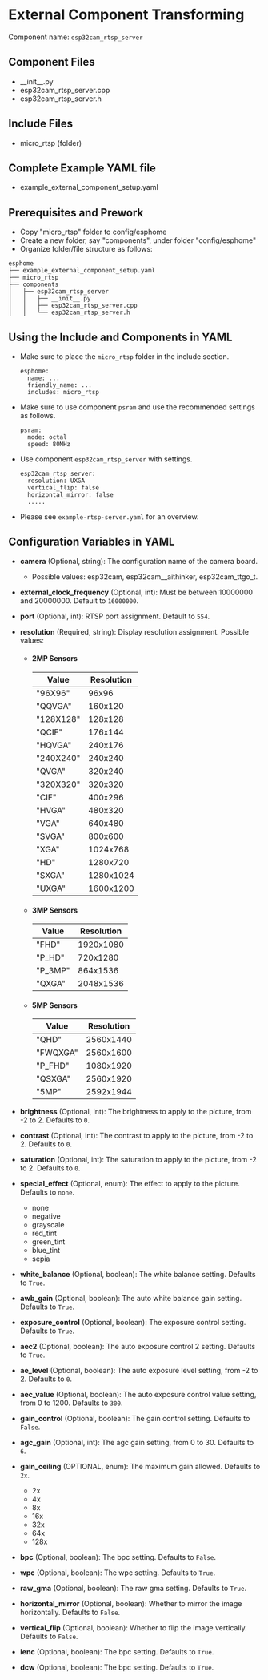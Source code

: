 # External Component Transforming

Component name: `esp32cam_rtsp_server`

## Component Files

- \_\_init_\_\.py
- esp32cam_rtsp_server.cpp
- esp32cam_rtsp_server.h

## Include Files

- micro_rtsp (folder)

## Complete Example YAML file

- example_external_component_setup.yaml

## Prerequisites and Prework

- Copy "micro_rtsp" folder to config/esphome
- Create a new folder, say "components", under folder "config/esphome"
- Organize folder/file structure as follows:

```
esphome
├── example_external_component_setup.yaml
├── micro_rtsp
├── components
│   ├── esp32cam_rtsp_server
│   │   ├── __init__.py
│   │   ├── esp32cam_rtsp_server.cpp
│   │   └── esp32cam_rtsp_server.h
```

## Using the Include and Components in YAML

- Make sure to place the `micro_rtsp` folder in the include section.

    ```
    esphome:
      name: ...
      friendly_name: ...
      includes: micro_rtsp
    ```
- Make sure to use component `psram` and use the recommended settings as follows.

    ```
    psram:
      mode: octal
      speed: 80MHz
    ```
- Use component `esp32cam_rtsp_server` with settings.

    ```
    esp32cam_rtsp_server:
      resolution: UXGA
      vertical_flip: false
      horizontal_mirror: false
      .....
    ```
- Please see `example-rtsp-server.yaml` for an overview.

## Configuration Variables in YAML

- **camera** (Optional, string): The configuration name of the camera board.
    - Possible values: esp32cam, esp32cam__aithinker, esp32cam_ttgo_t.
- **external_clock_frequency** (Optional, int): Must be between 10000000 and 20000000. Default to `16000000`.
- **port** (Optional, int): RTSP port assignment. Default to `554`.
- **resolution** (Required, string): Display resolution assignment. Possible values:

    - #### 2MP Sensors
        | Value | Resolution |
        |-------|------------|
        | "96X96" | 96x96 |
        | "QQVGA" | 160x120 |
        | "128X128" | 128x128 |
        | "QCIF" | 176x144 |
        | "HQVGA" | 240x176 |
        | "240X240" | 240x240 |
        | "QVGA" | 320x240 |
        | "320X320" | 320x320 |
        | "CIF" | 400x296 |
        | "HVGA" | 480x320 |
        | "VGA" | 640x480 |
        | "SVGA" | 800x600 |
        | "XGA" | 1024x768 |
        | "HD" | 1280x720 |
        | "SXGA" | 1280x1024 |
        | "UXGA" | 1600x1200 |

    - #### 3MP Sensors

        | Value | Resolution |
        |-------|------------|
        | "FHD" | 1920x1080 |
        | "P_HD" |  720x1280 |
        | "P_3MP" |  864x1536 |
        | "QXGA" | 2048x1536 |

    - #### 5MP Sensors

        | Value | Resolution |
        |-------|------------|
        | "QHD" | 2560x1440 |
        | "FWQXGA" | 2560x1600 |
        | "P_FHD" | 1080x1920 |
        | "QSXGA" | 2560x1920 |
        | "5MP" | 2592x1944 |

- **brightness** (Optional, int): The brightness to apply to the picture, from -2 to 2. Defaults to `0`.
- **contrast** (Optional, int): The contrast to apply to the picture, from -2 to 2. Defaults to `0`.
- **saturation** (Optional, int): The saturation to apply to the picture, from -2 to 2. Defaults to `0`.
- **special_effect** (Optional, enum): The effect to apply to the picture. Defaults to `none`.
    - none
    - negative
    - grayscale
    - red_tint
    - green_tint
    - blue_tint
    - sepia
- **white_balance** (Optional, boolean): The white balance setting. Defaults to `True`.
- **awb_gain** (Optional, boolean): The auto white balance gain setting. Defaults to `True`.
- **exposure_control** (Optional, boolean): The exposure control setting. Defaults to `True`.
- **aec2** (Optional, boolean): The auto exposure control 2 setting. Defaults to `True`.
- **ae_level** (Optional, boolean): The auto exposure level setting, from -2 to 2. Defaults to `0`.
- **aec_value** (Optional, boolean): The auto exposure control value setting, from 0 to 1200. Defaults to `300`.
- **gain_control** (Optional, boolean): The gain control setting. Defaults to `False`.
- **agc_gain** (Optional, int): The agc gain setting, from 0 to 30. Defaults to `6`.
- **gain_ceiling** (OPTIONAL, enum): The maximum gain allowed. Defaults to `2x`.
    - 2x
    - 4x
    - 8x
    - 16x
    - 32x
    - 64x
    - 128x
- **bpc** (Optional, boolean): The bpc setting. Defaults to `False`.
- **wpc** (Optional, boolean): The wpc setting. Defaults to `True`.
- **raw_gma** (Optional, boolean): The raw gma setting. Defaults to `True`.
- **horizontal_mirror** (Optional, boolean): Whether to mirror the image horizontally. Defaults to `False`.
- **vertical_flip** (Optional, boolean): Whether to flip the image vertically. Defaults to `False`.
- **lenc** (Optional, boolean): The bpc setting. Defaults to `True`.
- **dcw** (Optional, boolean): The bpc setting. Defaults to `True`.
